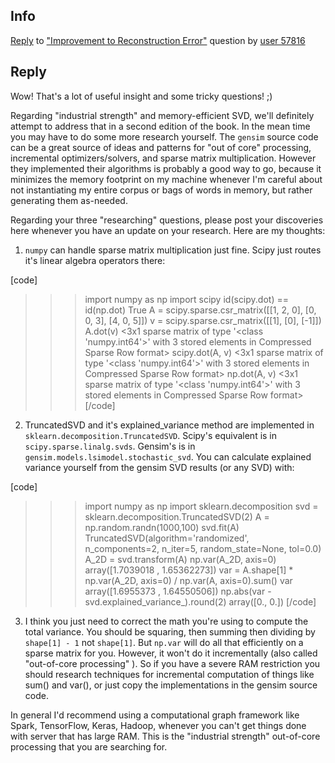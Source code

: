 ## Info

[Reply](https://forums.manning.com/posts/reply/0/44893.page) to ["Improvement to Reconstruction Error"](https://forums.manning.com/posts/list/44893.page) question by [user 57816](https://forums.manning.com/user/profile/28088.page)

## Reply

Wow! That's a lot of useful insight and some tricky questions! ;)

Regarding "industrial strength" and memory-efficient SVD, we'll definitely attempt to address that in a second edition of the book. In the mean time you may have to do some more research yourself. The `gensim` source code can be a great source of ideas and patterns for "out of core" processing, incremental optimizers/solvers, and sparse matrix multiplication. However they implemented their algorithms is probably a good way to go, because it minimizes the memory footprint on my machine whenever I'm careful about not instantiating my entire corpus or bags of words in memory, but rather generating them as-needed.

Regarding your three "researching" questions, please post your discoveries here whenever you have an update on your research. Here are my thoughts:

1. `numpy` can handle sparse matrix multiplication just fine. Scipy just routes it's linear algebra operators there:

[code]
>>> import numpy as np
>>> import scipy
>>> id(scipy.dot) == id(np.dot)
True
>>> A = scipy.sparse.csr_matrix([[1, 2, 0], [0, 0, 3], [4, 0, 5]])
>>> v = scipy.sparse.csr_matrix([[1], [0], [-1]])
>>> A.dot(v)
<3x1 sparse matrix of type '<class 'numpy.int64'>'
    with 3 stored elements in Compressed Sparse Row format>
>>> scipy.dot(A, v)
<3x1 sparse matrix of type '<class 'numpy.int64'>'
    with 3 stored elements in Compressed Sparse Row format>
>>> np.dot(A, v)
<3x1 sparse matrix of type '<class 'numpy.int64'>'
    with 3 stored elements in Compressed Sparse Row format>
[/code]

2. TruncatedSVD and it's explained_variance method are implemented in `sklearn.decomposition.TruncatedSVD`. Scipy's equivalent is in `scipy.sparse.linalg.svds`. Gensim's is in `gensim.models.lsimodel.stochastic_svd`. You can calculate explained variance yourself from the gensim SVD results (or any SVD) with:

[code]
>>> import numpy as np
>>> import sklearn.decomposition
>>> svd = sklearn.decomposition.TruncatedSVD(2)
>>> A = np.random.randn(1000,100)
>>> svd.fit(A)
TruncatedSVD(algorithm='randomized', n_components=2, n_iter=5,
       random_state=None, tol=0.0)
>>> A_2D = svd.transform(A)
>>> np.var(A_2D, axis=0)
array([1.7039018 , 1.65362273])
>>> var = A.shape[1] * np.var(A_2D, axis=0) / np.var(A, axis=0).sum()
>>> var
array([1.6955373 , 1.64550506])
>>> np.abs(var - svd.explained_variance_).round(2)
array([0., 0.])
[/code]

3. I think you just need to correct the math you're using to compute the total variance. You should be squaring, then summing then dividing by `shape[1] - 1` not `shape[1]`. But `np.var` will do all that efficiently on a sparse matrix for you. However, it won't do it incrementally (also called "out-of-core processing" ). So if you have a severe RAM restriction you should research techniques for incremental computation of things like sum() and var(), or just copy the implementations in the gensim source code.

In general I'd recommend using a computational graph framework like Spark, TensorFlow, Keras, Hadoop, whenever you can't get things done with server that has large RAM. This is the "industrial strength" out-of-core processing that you are searching for.




